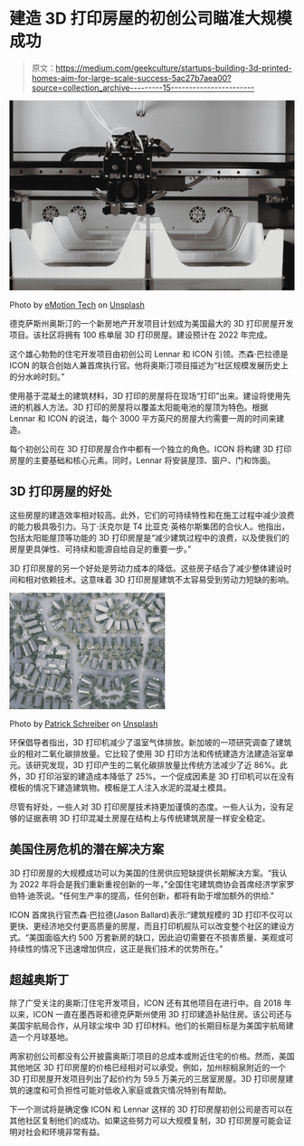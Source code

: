# 建造 3D 打印房屋的初创公司瞄准大规模成功

> 原文：<https://medium.com/geekculture/startups-building-3d-printed-homes-aim-for-large-scale-success-5ac27b7aea00?source=collection_archive---------15----------------------->

![](img/befcca6215a26e600d0072e4ee1ccc3e.png)

Photo by [eMotion Tech](https://unsplash.com/@medias_emotiontech?utm_source=unsplash&utm_medium=referral&utm_content=creditCopyText) on [Unsplash](https://unsplash.com/s/photos/3d-printed?utm_source=unsplash&utm_medium=referral&utm_content=creditCopyText)

德克萨斯州奥斯汀的一个新房地产开发项目计划成为美国最大的 3D 打印房屋开发项目。该社区将拥有 100 栋单层 3D 打印房屋。建设预计在 2022 年完成。

这个雄心勃勃的住宅开发项目由初创公司 Lennar 和 ICON 引领。杰森·巴拉德是 ICON 的联合创始人兼首席执行官。他将奥斯汀项目描述为“社区规模发展历史上的分水岭时刻。”

使用基于混凝土的建筑材料，3D 打印的房屋将在现场“打印”出来。建设将使用先进的机器人方法。3D 打印的房屋将以覆盖太阳能电池的屋顶为特色。根据 Lennar 和 ICON 的说法，每个 3000 平方英尺的房屋大约需要一周的时间来建造。

每个初创公司在 3D 打印房屋合作中都有一个独立的角色。ICON 将构建 3D 打印房屋的主要基础和核心元素。同时，Lennar 将安装屋顶、窗户、门和饰面。

## **3D 打印房屋的好处**

这些房屋的建造效率相对较高。此外，它们的可持续特性和在施工过程中减少浪费的能力极具吸引力。马丁·沃克尔是 T4 比亚克·英格尔斯集团的合伙人。他指出，包括太阳能屋顶等功能的 3D 打印房屋是“减少建筑过程中的浪费，以及使我们的房屋更具弹性、可持续和能源自给自足的重要一步。”

3D 打印房屋的另一个好处是劳动力成本的降低。这些房子结合了减少整体建设时间和相对依赖技术。这意味着 3D 打印房屋建筑不太容易受到劳动力短缺的影响。

![](img/a1299bd9f02f7b96f8a487e5f05e8367.png)

Photo by [Patrick Schreiber](https://unsplash.com/@patschrei?utm_source=unsplash&utm_medium=referral&utm_content=creditCopyText) on [Unsplash](https://unsplash.com/s/photos/neighborhood?utm_source=unsplash&utm_medium=referral&utm_content=creditCopyText)

环保倡导者指出，3D 打印机减少了温室气体排放。新加坡的一项研究调查了建筑业的相对二氧化碳排放量。它比较了使用 3D 打印方法和传统建造方法建造浴室单元。该研究发现，3D 打印产生的二氧化碳排放量比传统方法减少了近 86%。此外，3D 打印浴室的建造成本降低了 25%。一个促成因素是 3D 打印机可以在没有模板的情况下建造建筑物。模板是工人注入水泥的混凝土模具。

尽管有好处，一些人对 3D 打印房屋技术持更加谨慎的态度。一些人认为，没有足够的证据表明 3D 打印混凝土房屋在结构上与传统建筑房屋一样安全稳定。

## 美国住房危机的潜在解决方案

3D 打印房屋的大规模成功可以为美国的住房供应短缺提供长期解决方案。“我认为 2022 年将会是我们重新重视创新的一年，”全国住宅建筑商协会首席经济学家罗伯特·迪茨说。"任何生产率的提高，任何创新，都将有助于增加额外的供给."

ICON 首席执行官杰森·巴拉德(Jason Ballard)表示:“建筑规模的 3D 打印不仅可以更快、更经济地交付更高质量的房屋，而且打印机舰队可以改变整个社区的建设方式。“美国面临大约 500 万套新房的缺口，因此迫切需要在不损害质量、美观或可持续性的情况下迅速增加供应，这正是我们技术的优势所在。”

## **超越奥斯丁**

除了广受关注的奥斯汀住宅开发项目，ICON 还有其他项目在进行中。自 2018 年以来，ICON 一直在墨西哥和德克萨斯州使用 3D 打印建造补贴住房。该公司还与美国宇航局合作，从月球尘埃中 3D 打印材料。他们的长期目标是为美国宇航局建造一个月球基地。

两家初创公司都没有公开披露奥斯汀项目的总成本或附近住宅的价格。然而，美国其他地区 3D 打印房屋的价格已经相对可以承受。例如，加州棕榈泉附近的一个 3D 打印房屋开发项目列出了起价约为 59.5 万美元的三居室房屋。3D 打印房屋建筑的速度和可负担性可能对低收入家庭或救灾情况特别有帮助。

下一个测试将是确定像 ICON 和 Lennar 这样的 3D 打印房屋初创公司是否可以在其他社区复制他们的成功。如果这些努力可以大规模复制，3D 打印房屋可能会证明对社会和环境非常有益。
